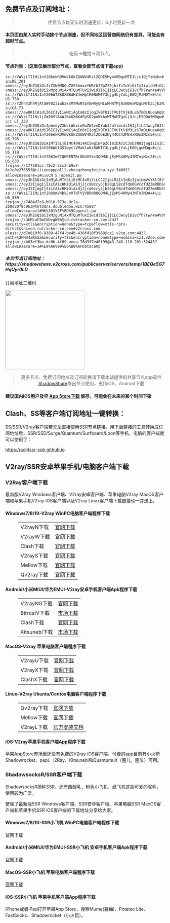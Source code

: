 
<h2>免费节点及订阅地址：</h2>
<blockquote>
<p style="text-align: center;">优质节点每天实时测速更新，6小时更新一次</p>
</blockquote>
<h4>本页面由某人实时手动挨个节点测速，但不同地区运营商网络仍有差异，可能会有超时节点。</h4>
<blockquote>
<p style="text-align: center;">吃饭->睡觉->测节点。</p>
</blockquote>
<h4>节点列表：(这里仅展示部分节点，查看全部节点请下载app)</h4>

```ss://YWVzLTI1Ni1nY206S2l4THZLendqZWtHMDBybUAxOTMuMTA4LjExNy43NTo4MDgw#🇩🇪DE_160
ss://YWVzLTI1Ni1nY206ekROVmVkUkZQUWV4Rzl2QDE5My4xMDguMTE3Ljc1OjYzNzk=#🇩🇪DE_201
vmess://eyJhZGQiOiJiZXN0MDQuZG93bmxvYWRtb3ZpZS5jbiIsInYiOiIyIiwicHMiOiJSZWxheV/wn4eo8J+Hs0NOLfCfh7nwn4e3VFJfMTQ5IiwicG9ydCI6NjUwNzAsImlkIjoiMDI1M2I1NzQtODAyMC0zMTg2LWE2NDctMDI2NzI5NWFjOWJiIiwiYWlkIjoiMCIsIm5ldCI6IndzIiwidHlwZSI6IiIsImhvc3QiOiJiZXN0MDQuZG93bmxvYWRtb3ZpZS5jbiIsInBhdGgiOiIvcm9ja2V0IiwidGxzIjoiIn0=
vmess://eyJhZGQiOiIxMzguMi4xMTQuMTUxIiwidiI6IjIiLCJwcyI6IvCfh7rwn4e4VVNfOTgiLCJwb3J0Ijo1Njg0OCwiaWQiOiI2ZDIyZjkyZS1jMmQ2LTQ5NDEtOTliOC1mZDc0MjM0MzU3YTUiLCJhaWQiOiIwIiwibmV0IjoidGNwIiwidHlwZSI6IiIsImhvc3QiOiJZb3VUdWJlLWF3ZWlrZWppIiwicGF0aCI6Ii8iLCJ0bHMiOiIifQ==
ss://YWVzLTI1Ni1nY206WTZSOXBBdHZ4eHptR0NAMTY3Ljg4LjYxLjE0OjMzMDY=#🇺🇸 US_750
ss://Y2hhY2hhMjAtaWV0Zi1wb2x5MTMwNTpVbHRyQHIwMHRfMjAxN0AxMzguMTk3LjE2Ni4yMDU6ODEx#🇨🇦CA_73
vmess://ew0KICAidiI6ICIyIiwNCiAgInBzIjogIkBTU1JTVUItVjE0LeS7mOi0ueaOqOiNkDp2MmNyb3NzLmNvbSIsDQogICJhZGQiOiAiNDMuMTU0LjE5MC4xNTQiLA0KICAicG9ydCI6ICIyMzcwMiIsDQogICJpZCI6ICJhNGQxYTY3MC1iNzI3LTRmMmUtZjM5Mi05Nzk0MjE1ZTU0YWMiLA0KICAiYWlkIjogIjAiLA0KICAic2N5IjogImF1dG8iLA0KICAibmV0IjogInRjcCIsDQogICJ0eXBlIjogIm5vbmUiLA0KICAiaG9zdCI6ICI0My4xNTQuMTkwLjE1NCIsDQogICJwYXRoIjogIi8iLA0KICAidGxzIjogIiIsDQogICJzbmkiOiAiIiwNCiAgImFscG4iOiAiIg0KfQ==
ss://YWVzLTI1Ni1jZmI6VlA4WlB4UXBKdFpSQ2pmWkAyMTMuMTgzLjUzLjE5ODo5MDgw#🇱🇹 LT_338
vmess://eyJhZGQiOiJpbmdyZXNzLWkxLm9uZWJveDYub3JnIiwidiI6IjIiLCJwcyI6IlJlbGF5X/Cfh6jwn4ezQ04t8J+HqfCfh6pERV8xOSIsInBvcnQiOjM4NzAxLCJpZCI6Ijc5Mzg2Njg1LTE2ZGEtMzI3Yy05ZTE0LWFhNmQ3MDJkODZiYyIsImFpZCI6IjAiLCJuZXQiOiJ3cyIsInR5cGUiOiIiLCJob3N0IjoiYXdlaWtlamktWW91VHViZSIsInBhdGgiOiIvaGxzL2NjdHY1cGhkLm0zdTgiLCJ0bHMiOiIifQ==
vmess://ew0KICAidiI6ICIyIiwNCiAgInBzIjogIkBTU1JTVUItVjM3LeS7mOi0ueaOqOiNkDp2MmNyb3NzLmNvbSIsDQogICJhZGQiOiAiMTUyLjY3LjIxOC4zOCIsDQogICJwb3J0IjogIjQ0MyIsDQogICJpZCI6ICJiNWU5NDgwYS1iN2FhLTQwYTQtZjlhNy01Mjk5YjVlMzYzYjQiLA0KICAiYWlkIjogIjAiLA0KICAic2N5IjogImF1dG8iLA0KICAibmV0IjogIndzIiwNCiAgInR5cGUiOiAibm9uZSIsDQogICJob3N0IjogIllvdVR1YmUtYXdlaWtlamkiLA0KICAicGF0aCI6ICIvIiwNCiAgInRscyI6ICIiLA0KICAic25pIjogIiIsDQogICJhbHBuIjogIiINCn0=
ss://YWVzLTI1Ni1nY206ekROVmVkUkZQUWV4Rzl2QDE2Ny44OC42MS4xNDo2Mzc5#🇺🇸 US_795
vmess://eyJhZGQiOiAiMTI5LjE1MC40Ni44IiwgImFpZCI6IDAsICJob3N0IjogIiIsICJpZCI6ICJmM2Q5NzJiMC1hYTdmLTQ5OWQtODVjZC1jMGMyNmY5Y2MxNWYiLCAibmV0IjogIndzIiwgInBhdGgiOiAiLyIsICJwb3J0IjogMzYyNzcsICJwcyI6ICJ2MmNyb3NzLmNvbSAtIFx1N2Y4ZVx1NTZmZCAgMjUiLCAidGxzIjogIiIsICJ0eXBlIjogImF1dG8iLCAic2VjdXJpdHkiOiAiYXV0byIsICJza2lwLWNlcnQtdmVyaWZ5IjogdHJ1ZSwgInNuaSI6ICIifQ==
ss://YWVzLTI1Ni1nY206WEtGS2wyclVMaklwNzRAMTY3Ljg4LjYxLjE0OjgwMDg=#🇺🇸US_118
ss://YWVzLTI1Ni1nY206ZmFCQW9ENTRrODdVSkc3QDM4LjEyMS40My43MToyMzc2#🇺🇸US_833
trojan://177501cc-f0c2-3cc3-b9a7-8c1e8e27655f@iiiieeepppplll.zhengzhongfeizhu.xyz:34002?allowInsecure=1#🇨🇳CN 5｜openit.pw
vmess://eyJhZGQiOiIxMjAuMTk3LjEzMC4xMjYiLCJ2IjoiMiIsInBzIjoiUmVsYXlf8J+HqPCfh7NDTi3wn4e68J+HuFVTXzEzOSIsInBvcnQiOjEzMDA3LCJpZCI6IjIxZGNiZWM4LWVlZTgtM2QyMC04MmI2LWY4YzE2ZmU2ZGM4ZCIsImFpZCI6IjAiLCJuZXQiOiJ0Y3AiLCJ0eXBlIjoiIiwiaG9zdCI6IiIsInBhdGgiOiIvIiwidGxzIjoiIn0=
vmess://eyJ2IjogIjIiLCAicHMiOiAidjJjcm9zcy5jb20gLSBcdTdmOGVcdTU2ZmRDbG91ZEZsYXJlXHU4MjgyXHU3MGI5IDMzIiwgImFkZCI6ICJ1czAzLmdvZ29nb28uY3lvdSIsICJwb3J0IjogIjQ0MyIsICJ0eXBlIjogIm5vbmUiLCAiaWQiOiAiZGI1ZDFhYTMtOTA4Yi00NGQxLWJlMGEtNGU2YThkNGU0Y2RhIiwgImFpZCI6ICIwIiwgIm5ldCI6ICJ3cyIsICJwYXRoIjogIi9nbyIsICJob3N0IjogInVzMDMuZ29nb2dvby5jeW91IiwgInRscyI6ICJ0bHMifQ==
vmess://eyJ2IjogIjIiLCAicHMiOiAidjJjcm9zcy5jb20gLSBcdTdmOGVcdTU2ZmRDbG91ZEZsYXJlXHU1MTZjXHU1M2Y4Q0ROXHU4MjgyXHU3MGI5IDUzIiwgImFkZCI6ICIxMDQuMjMuMTAyLjUzIiwgInBvcnQiOiAiNDQzIiwgInR5cGUiOiAiYXV0byIsICJpZCI6ICI1Yzg0ZTEwOS00NzcyLTRlZmItYTFjYi03YjA5ZDVhMTc5MWUiLCAiYWlkIjogIjAiLCAibmV0IjogIndzIiwgInBhdGgiOiAiL1RlbGVncmFtQEJEb3ZvX3FhcSIsICJob3N0IjogImJpc3Nlbi4xMTQ1MTRjbi5tZSIsICJ0bHMiOiAidGxzIn0=
ss://YWVzLTI1Ni1nY206UmV4bkJnVTdFVjVBRHhHQDM4LjEyMS40My43MTo3MDAx#🇺🇸US_889
trojan://7484d7c8-b010-373e-9c2a-2b9d20f8c963@hktddns.doubledou.win:4588?allowInsecure=1#HK%201%EF%BD%9Copenit.pw
vmess://eyJhZGQiOiIxMzguMi4xMTQuMTUxIiwidiI6IjIiLCJwcyI6IvCfh7rwn4e4VVNfOTEiLCJwb3J0IjoyNTI0MywiaWQiOiI1M2ZlYzZkMy1lYTQzLTRiYmQtZTYyNy0xM2I2MmE2MGZkM2MiLCJhaWQiOiIwIiwibmV0IjoidGNwIiwidHlwZSI6IiIsImhvc3QiOiIiLCJwYXRoIjoiLyIsInRscyI6IiJ9
trojan://ukMzuFSmIXDvgW0h@cd.rutracker-cn.com:443?security=xtls&encryption=none&type=tcp&flow=xtls-rprx-direct&sni=cd.rutracker-cn.com#v2cross.com
vless://d7e810f6-9389-47f4-be4b-438f410f3968@cz1.v2ce.com:443?path=%2FHm4aRbSa&security=tls&encryption=none&type=ws&sni=cz1.v2ce.com#v2cross.com
trojan://b03ef3ba-dc0b-4f69-aeea-76d337e46f99@43.248.116.201:32443?allowInsecure=1#%E9%A6%99%E6%B8%AFDatacamp
```
<h5>本次节点订阅地址：https://shadowshare.v2cross.com/publicserver/servers/temp/1BEQe5G7HqUyr0LD</h5>
<p>订阅地址二维码</p>
<img src='http://shadowshare.v2cross.com/qrcode.png' width=250 height=250>
<blockquote style='text-align: center;'>更多节点、免费订阅地址及订阅转换请下载本站提供的共享节点app软件<a href='https://shadowshare.v2cross.com'>ShadowShare</a>导出节点使用，支持iOS、Android下载</blockquote>
<h4>建议国内iOS用户及早 <a href='https://apps.apple.com/cn/app/shadowshare/id1612647259'>App Store下载</a> 留存，可能会在未来的某个时间下架</h4>

<div class="nv-content-wrap entry-content">
<h2>Clash、SS等客户端订阅地址一键转换：</h2>
<p>SS/SSR/V2ray客户端若无法直接使用SSR节点链接，用下面链接的工具转换成订阅地址后，SSR/SSD/Surge/Quantum/Surfboard/Loon等手机、电脑的客户端就可以使用了：</p>
<p><a href="https://acl4ssr-sub.github.io" target="_blank" rel="noreferrer noopener nofollow">https://acl4ssr-sub.github.io</a></p>
<h2>V2ray/SSR安卓苹果手机/电脑客户端下载</h2>
<h3>V2Ray客户端下载</h3>
<p>最新版V2ray Windows客户端、V2ray安卓客户端、苹果电脑V2ray MacOS客户端和苹果手机V2ray iOS客户端以及V2ray Linux客户端下载链接也一并送上。</p>
<h4>Windows7/8/10-<strong>V2ray WinPC电脑客户端</strong>程序下载</h4>
<figure class="wp-block-table alignwide is-style-stripes"><table><tbody><tr><td>V2rayN下载</td><td><a href="https://github.com/2dust/v2rayN/releases" target="_blank" rel="noreferrer noopener">官网下载</a></td></tr><tr><td>V2rayW下载</td><td><a href="https://github.com/Cenmrev/V2RayW/releases" target="_blank" rel="noreferrer noopener">官网下载</a></td></tr><tr><td>Clash下载</td><td><a href="https://github.com/Fndroid/clash_for_windows_pkg/releases" target="_blank" rel="noreferrer noopener">官网下载</a></td></tr><tr><td>V2rayS下载</td><td><a href="https://github.com/Shinlor/V2RayS/releases" target="_blank" rel="noreferrer noopener">官网下载</a></td></tr><tr><td>Mellow下载</td><td><a href="https://github.com/mellow-io/mellow/releases" target="_blank" rel="noreferrer noopener">官网下载</a></td></tr><tr><td>Qv2ray下载</td><td><a href="https://github.com/Qv2ray/Qv2ray" target="_blank" rel="noreferrer noopener">官网下载</a></td></tr></tbody></table></figure>
<h4><strong>Android/小米MIUI/华为EMUI-V2ray安卓手机客户端</strong>Apk程序下载</h4>
<figure class="wp-block-table alignwide is-style-stripes"><table><tbody><tr><td>V2rayNG下载</td><td><a href="https://github.com/2dust/v2rayNG/releases" target="_blank" rel="noreferrer noopener">官网下载</a></td></tr><tr><td>BifrostV下载</td><td><a rel="noreferrer noopener" href="https://www.appsapk.com/downloading/latest/com.github.dawndiy.bifrostv-0.6.8.apk" target="_blank">市场下载</a></td></tr><tr><td>Clash下载</td><td><a href="https://github.com/Kr328/ClashForAndroid/releases" target="_blank" rel="noreferrer noopener">官网下载</a></td></tr><tr><td>Kitsunebi下载</td><td><a rel="noreferrer noopener" href="https://apkpure.com/kitsunebi/fun.kitsunebi.kitsunebi4android" target="_blank">市场下载</a></td></tr></tbody></table></figure>
<h4><strong>MacOS-V2ray <strong>苹果电脑</strong>客户端</strong>程序下载</h4>
<figure class="wp-block-table alignwide is-style-stripes"><table><tbody><tr><td>V2rayU下载</td><td><a href="https://github.com/yanue/V2rayU/releases" target="_blank" rel="noreferrer noopener">官网下载</a></td></tr><tr><td>V2rayX下载</td><td><a href="https://github.com/Cenmrev/V2RayX/releases" target="_blank" rel="noreferrer noopener">官网下载</a></td></tr><tr><td>ClashX下载</td><td><a href="https://github.com/yichengchen/clashX/releases" target="_blank" rel="noreferrer noopener">官网下载</a></td></tr></tbody></table></figure>
<h4><strong>Linux</strong>–<strong>V2ray Ubuntu/Centos电脑客户端</strong>程序下载</h4>
<figure class="wp-block-table alignwide is-style-stripes"><table><tbody><tr><td>Qv2ray下载</td><td><a href="https://github.com/Qv2ray/Qv2ray" target="_blank" rel="noreferrer noopener">官网下载</a></td></tr><tr><td>Mellow下载</td><td><a href="https://github.com/mellow-io/mellow/releases" target="_blank" rel="noreferrer noopener">官网下载</a></td></tr><tr><td>V2rayL下载</td><td><a rel="noreferrer noopener" href="https://github.com/jiangxufeng/v2rayL" target="_blank">官方安装文档</a></td></tr></tbody></table></figure>
<h4>iOS-<strong>V2ray苹果<strong>手机客户端</strong>App程序</strong>下载</h4>
<p>苹果AppStore市场里还没有免费的V2ray iOS客户端，付费的app目前有小火箭Shadowrocket、pepi、i2Ray、Kitsunebi和Quantumult（圈儿，圈叉）可用。</p>
<h3>ShadowsocksR/SSR客户端下载</h3>
<p>ShadowsocksR简称SSR，还有酸酸乳、粉色小飞机、纸飞机这些可爱的昵称，使用较为广泛。</p>
<p>整理了最新版SSR Windows客户端、SSR安卓客户端、苹果电脑SSR MacOS客户端和苹果手机SSR iOS客户端的下载地址分享给大家。</p>
<h4><strong>Windows7/8/10-<strong>SSR小飞机 WinPC电脑客户端</strong>程序下载</strong></h4>
<p><a rel="noreferrer noopener" href="https://github.com/shadowsocksrr/shadowsocksr-csharp/releases" target="_blank">官网下载</a></p>
<h4><strong><strong>Android/小米MIUI/华为EMUI-SSR小飞机 安卓手机客户端</strong>Apk程序下载</strong></h4>
<p><a rel="noreferrer noopener" href="https://github.com/shadowsocksrr/shadowsocksr-android/releases" target="_blank">官网下载</a></p>
<h4><strong><strong>MacOS-SSR小飞机 苹果电脑客户端</strong>程序下载</strong></h4>
<p><a href="https://github.com/qinyuhang/ShadowsocksX-NG-R/releases" target="_blank" rel="noreferrer noopener">官网下载</a></p>
<h4><strong>iOS-<strong>SSR小飞机 苹果手机客户端App程序</strong></strong>下载</h4>
<p>iPhone或者iPad打开苹果App Store，搜索Mume(暮梅)、Potatso Lite、FastSocks、Shadowrocket（小火箭）。</p>
